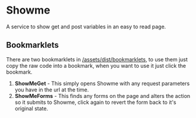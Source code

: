 # Showme

A service to show get and post variables in an easy to read page.

## Bookmarklets

There are two bookmarklets in [/assets/dist/bookmarklets](https://github.com/aurer/showme/tree/master/assets/dist/bookmarklets), to use them just copy the raw code into a bookmark, when you want to use it just click the bookmark.

1. **ShowMeGet** - This simply opens Showme with any request parameters you have in the url at the time.
2. **ShowMeForms** - This finds any forms on the page and alters the action so it submits to Showme, click again to revert the form back to it's original state.